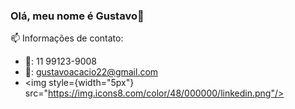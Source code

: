 ### Olá, meu nome é Gustavo👋

📫 Informações de contato:
  - :iphone:: 11 99123-9008
  - :email:: gustavoacacio22@gmail.com
  - <img style={width="5px"} src="https://img.icons8.com/color/48/000000/linkedin.png"/>

<!--
**GustavoAcacioDev/GustavoAcacioDev** is a ✨ _special_ ✨ repository because its `README.md` (this file) appears on your GitHub profile.

Here are some ideas to get you started:

- 🔭 I’m currently working on ...
- 🌱 I’m currently learning ...
- 👯 I’m looking to collaborate on ...
- 🤔 I’m looking for help with ...
- 💬 Ask me about ...
- 📫 How to reach me: ...
- 😄 Pronouns: ...
- ⚡ Fun fact: ...
-->
